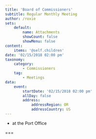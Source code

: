 ```yaml
---
title: 'Board of Commissioners'
subtitle: Regular Monthly Meeting
author: /roxie
sets:
    default:
        name: Attachments
        showCount: false
        showMenu: false
content:
    items: '@self.children'
date: '02/15/2018 02:00 pm'
taxonomy:
    category: 
        - Commissioners
    tag: 
        - Meetings
data:
    event:
        startDate: '02/15/2018 02:00 pm'
        allDay: false
        address:
            addressRegion: OR
            addressCountry: US
---
```


- at the Port Office

===
